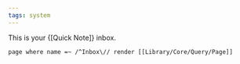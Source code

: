 ```yaml
---
tags: system
---
```


This is your {[Quick Note]} inbox.

```query
page where name =~ /^Inbox\// render [[Library/Core/Query/Page]]
```
